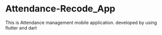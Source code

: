 # Attendance-Recode_App
This is Attendance management mobile application. developed by using flutter and dart 
